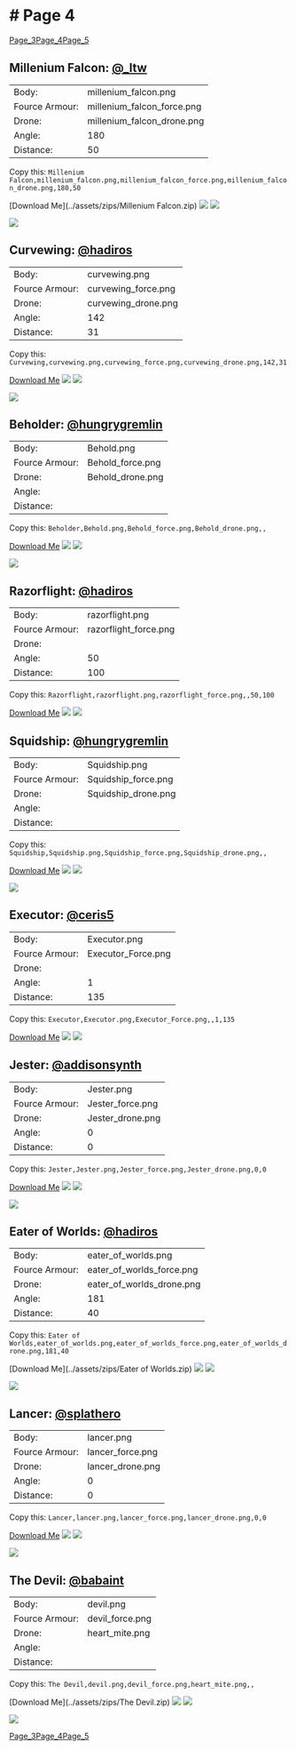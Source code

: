 # # Page 4
[Page_3](./Page_3.md)[Page_4](./Page_4.md)[Page_5](./Page_5.md)
## **Millenium Falcon**: [@_ltw](https://discord.com/users/268931190667476998)
| |  | 
|--- | --- | 
|Body: | millenium_falcon.png | 
|Fource Armour: | millenium_falcon_force.png | 
|Drone: | millenium_falcon_drone.png | 
|Angle: | 180 | 
|Distance: | 50 | 

Copy this: `Millenium Falcon,millenium_falcon.png,millenium_falcon_force.png,millenium_falcon_drone.png,180,50`

[Download Me](../assets/zips/Millenium Falcon.zip)
![](../custom_skins/millenium_falcon.png)
![](../custom_skins/millenium_falcon_force.png)

![](../custom_skins/millenium_falcon_drone.png)


## **Curvewing**: [@hadiros](https://discord.com/users/266028842395631629)
| |  | 
|--- | --- | 
|Body: | curvewing.png | 
|Fource Armour: | curvewing_force.png | 
|Drone: | curvewing_drone.png | 
|Angle: | 142 | 
|Distance: | 31 | 

Copy this: `Curvewing,curvewing.png,curvewing_force.png,curvewing_drone.png,142,31`

[Download Me](../assets/zips/Curvewing.zip)
![](../custom_skins/curvewing.png)
![](../custom_skins/curvewing_force.png)

![](../custom_skins/curvewing_drone.png)


## **Beholder**: [@hungrygremlin](https://discord.com/users/361743580563374080)
| |  | 
|--- | --- | 
|Body: | Behold.png | 
|Fource Armour: | Behold_force.png | 
|Drone: | Behold_drone.png | 
|Angle: |  | 
|Distance: |  | 

Copy this: `Beholder,Behold.png,Behold_force.png,Behold_drone.png,,`

[Download Me](../assets/zips/Beholder.zip)
![](../custom_skins/Behold.png)
![](../custom_skins/Behold_force.png)

![](../custom_skins/Behold_drone.png)


## **Razorflight**: [@hadiros](https://discord.com/users/266028842395631629)
| |  | 
|--- | --- | 
|Body: | razorflight.png | 
|Fource Armour: | razorflight_force.png | 
|Drone: |  | 
|Angle: | 50 | 
|Distance: | 100 | 

Copy this: `Razorflight,razorflight.png,razorflight_force.png,,50,100`

[Download Me](../assets/zips/Razorflight.zip)
![](../custom_skins/razorflight.png)
![](../custom_skins/razorflight_force.png)



## **Squidship**: [@hungrygremlin](https://discord.com/users/361743580563374080)
| |  | 
|--- | --- | 
|Body: | Squidship.png | 
|Fource Armour: | Squidship_force.png | 
|Drone: | Squidship_drone.png | 
|Angle: |  | 
|Distance: |  | 

Copy this: `Squidship,Squidship.png,Squidship_force.png,Squidship_drone.png,,`

[Download Me](../assets/zips/Squidship.zip)
![](../custom_skins/Squidship.png)
![](../custom_skins/Squidship_force.png)

![](../custom_skins/Squidship_drone.png)


## **Executor**: [@ceris5](https://discord.com/users/460824601019023360)
| |  | 
|--- | --- | 
|Body: | Executor.png | 
|Fource Armour: | Executor_Force.png | 
|Drone: |  | 
|Angle: | 1 | 
|Distance: | 135 | 

Copy this: `Executor,Executor.png,Executor_Force.png,,1,135`

[Download Me](../assets/zips/Executor.zip)
![](../custom_skins/Executor.png)
![](../custom_skins/Executor_Force.png)



## **Jester**: [@addisonsynth](https://discord.com/users/690582693532008459)
| |  | 
|--- | --- | 
|Body: | Jester.png | 
|Fource Armour: | Jester_force.png | 
|Drone: | Jester_drone.png | 
|Angle: | 0 | 
|Distance: | 0 | 

Copy this: `Jester,Jester.png,Jester_force.png,Jester_drone.png,0,0`

[Download Me](../assets/zips/Jester.zip)
![](../custom_skins/Jester.png)
![](../custom_skins/Jester_force.png)

![](../custom_skins/Jester_drone.png)


## **Eater of Worlds**: [@hadiros](https://discord.com/users/266028842395631629)
| |  | 
|--- | --- | 
|Body: | eater_of_worlds.png | 
|Fource Armour: | eater_of_worlds_force.png | 
|Drone: | eater_of_worlds_drone.png | 
|Angle: | 181 | 
|Distance: | 40 | 

Copy this: `Eater of Worlds,eater_of_worlds.png,eater_of_worlds_force.png,eater_of_worlds_drone.png,181,40`

[Download Me](../assets/zips/Eater of Worlds.zip)
![](../custom_skins/eater_of_worlds.png)
![](../custom_skins/eater_of_worlds_force.png)

![](../custom_skins/eater_of_worlds_drone.png)


## **Lancer**: [@splathero](https://discord.com/users/1088727297755971645)
| |  | 
|--- | --- | 
|Body: | lancer.png | 
|Fource Armour: | lancer_force.png | 
|Drone: | lancer_drone.png | 
|Angle: | 0 | 
|Distance: | 0 | 

Copy this: `Lancer,lancer.png,lancer_force.png,lancer_drone.png,0,0`

[Download Me](../assets/zips/Lancer.zip)
![](../custom_skins/lancer.png)
![](../custom_skins/lancer_force.png)

![](../custom_skins/lancer_drone.png)


## **The Devil**: [@babaint](https://discord.com/users/598945877419360266)
| |  | 
|--- | --- | 
|Body: | devil.png | 
|Fource Armour: | devil_force.png | 
|Drone: | heart_mite.png | 
|Angle: |  | 
|Distance: |  | 

Copy this: `The Devil,devil.png,devil_force.png,heart_mite.png,,`

[Download Me](../assets/zips/The Devil.zip)
![](../custom_skins/devil.png)
![](../custom_skins/devil_force.png)

![](../custom_skins/heart_mite.png)

[Page_3](./Page_3.md)[Page_4](./Page_4.md)[Page_5](./Page_5.md)
